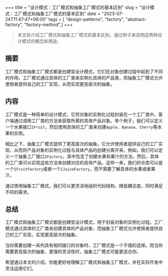 +++
title = "设计模式：工厂模式和抽象工厂模式的基本区别"
slug = "设计模式：工厂模式和抽象工厂模式的基本区别"
date = "2023-07-24T11:47:47+08:00"
tags = [ "design-patterns", "factory", "abstract-factory", "factory-method",]
+++


> 本文将介绍工厂模式和抽象工厂模式的基本区别，通过例子来说明这两种设计模式的概念和用途。

## 摘要

工厂模式和抽象工厂模式都是创建型设计模式，它们在对象创建过程中起到了不同的作用。工厂模式通过具体的工厂类来实例化具体的产品类，而抽象工厂模式允许使用者提供自己的工厂实现，从而实现更高层次的抽象。

## 内容

工厂模式是一种简单的设计模式，它将对象的实例化过程封装在一个工厂类中。客户端通过调用工厂类的方法来获取所需的具体产品对象。举个例子，我们可以定义一个水果接口`IFruit`，然后使用具体的工厂类来创建`Apple`、`Banana`、`Cherry`等水果的实例。

相比之下，抽象工厂模式提供了更高层次的抽象。它允许使用者提供自己的工厂实现，从而将产品对象的实例化过程与具体产品的创建分离开来。例如，我们可以定义一个抽象工厂接口`IFactory`，其中包含了创建水果和果汁的方法。然后，具体的工厂类可以实现这些方法来创建对应的具体产品。这样一来，我们的仓库可以是一个`IFruitFactory`或者一个`IJuiceFactory`，而不需要了解具体的水果或者果汁。

通过使用抽象工厂模式，我们可以更灵活地组织代码结构，降低耦合度，同时满足不同的需求。

## 总结

工厂模式和抽象工厂模式都是创建型设计模式，用于封装对象的实例化过程。工厂模式通过具体的工厂类来创建具体的产品对象，而抽象工厂模式允许使用者提供自己的工厂实现，实现更高层次的抽象。

当你需要创建一系列具有相同接口的对象时，工厂模式是一个不错的选择。而当你需要更高层次的抽象、更强的灵活性时，抽象工厂模式可能更适合你。

希望通过本文的介绍，你能更好地理解工厂模式和抽象工厂模式，并在实际开发中灵活运用它们。


